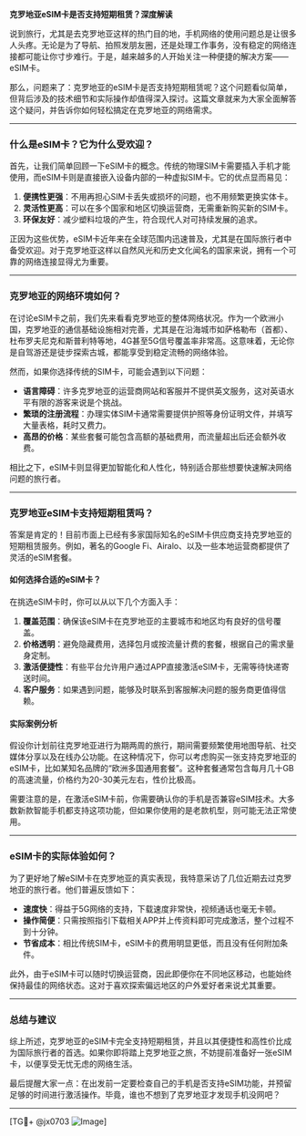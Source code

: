 **克罗地亚eSIM卡是否支持短期租赁？深度解读**

说到旅行，尤其是去克罗地亚这样的热门目的地，手机网络的使用问题总是让很多人头疼。无论是为了导航、拍照发朋友圈，还是处理工作事务，没有稳定的网络连接都可能让你寸步难行。于是，越来越多的人开始关注一种便捷的解决方案——eSIM卡。

那么，问题来了：克罗地亚的eSIM卡是否支持短期租赁呢？这个问题看似简单，但背后涉及的技术细节和实际操作却值得深入探讨。这篇文章就来为大家全面解答这个疑问，并告诉你如何轻松搞定在克罗地亚的网络需求。

---

### **什么是eSIM卡？它为什么受欢迎？**

首先，让我们简单回顾一下eSIM卡的概念。传统的物理SIM卡需要插入手机才能使用，而eSIM卡则是直接嵌入设备内部的一种虚拟SIM卡。它的优点显而易见：

1. **便携性更强**：不用再担心SIM卡丢失或损坏的问题，也不用频繁更换实体卡。
2. **灵活性更高**：可以在多个国家和地区切换运营商，无需重新购买新的SIM卡。
3. **环保友好**：减少塑料垃圾的产生，符合现代人对可持续发展的追求。

正因为这些优势，eSIM卡近年来在全球范围内迅速普及，尤其是在国际旅行者中备受欢迎。对于克罗地亚这样以自然风光和历史文化闻名的国家来说，拥有一个可靠的网络连接显得尤为重要。

---

### **克罗地亚的网络环境如何？**

在讨论eSIM卡之前，我们先来看看克罗地亚的整体网络状况。作为一个欧洲小国，克罗地亚的通信基础设施相对完善，尤其是在沿海城市如萨格勒布（首都）、杜布罗夫尼克和斯普利特等地，4G甚至5G信号覆盖率非常高。这意味着，无论你是自驾游还是徒步探索古城，都能享受到稳定流畅的网络体验。

然而，如果你选择传统的SIM卡，可能会遇到以下问题：

- **语言障碍**：许多克罗地亚的运营商网站和客服并不提供英文服务，这对英语水平有限的游客来说是个挑战。
- **繁琐的注册流程**：办理实体SIM卡通常需要提供护照等身份证明文件，并填写大量表格，耗时又费力。
- **高昂的价格**：某些套餐可能包含高额的基础费用，而流量超出后还会额外收费。

相比之下，eSIM卡则显得更加智能化和人性化，特别适合那些想要快速解决网络问题的旅行者。

---

### **克罗地亚eSIM卡支持短期租赁吗？**

答案是肯定的！目前市面上已经有多家国际知名的eSIM卡供应商支持克罗地亚的短期租赁服务。例如，著名的Google Fi、Airalo、以及一些本地运营商都提供了灵活的eSIM套餐。

#### **如何选择合适的eSIM卡？**
在挑选eSIM卡时，你可以从以下几个方面入手：

1. **覆盖范围**：确保该eSIM卡在克罗地亚的主要城市和地区均有良好的信号覆盖。
2. **价格透明**：避免隐藏费用，选择包月或按流量计费的套餐，根据自己的需求量身定制。
3. **激活便捷性**：有些平台允许用户通过APP直接激活eSIM卡，无需等待快递寄送时间。
4. **客户服务**：如果遇到问题，能够及时联系到客服解决问题的服务商更值得信赖。

#### **实际案例分析**
假设你计划前往克罗地亚进行为期两周的旅行，期间需要频繁使用地图导航、社交媒体分享以及在线办公功能。在这种情况下，你可以考虑购买一张支持克罗地亚的eSIM卡，比如某知名品牌的“欧洲多国通用套餐”。这种套餐通常包含每月几十GB的高速流量，价格约为20-30美元左右，性价比极高。

需要注意的是，在激活eSIM卡前，你需要确认你的手机是否兼容eSIM技术。大多数新款智能手机都支持这项功能，但如果你使用的是老款机型，则可能无法正常使用。

---

### **eSIM卡的实际体验如何？**

为了更好地了解eSIM卡在克罗地亚的真实表现，我特意采访了几位近期去过克罗地亚的旅行者。他们普遍反馈如下：

- **速度快**：得益于5G网络的支持，下载速度非常快，视频通话也毫无卡顿。
- **操作简便**：只需按照指引下载相关APP并上传资料即可完成激活，整个过程不到十分钟。
- **节省成本**：相比传统SIM卡，eSIM卡的费用明显更低，而且没有任何附加条件。

此外，由于eSIM卡可以随时切换运营商，因此即便你在不同地区移动，也能始终保持最佳的网络状态。这对于喜欢探索偏远地区的户外爱好者来说尤其重要。

---

### **总结与建议**

综上所述，克罗地亚的eSIM卡完全支持短期租赁，并且以其便捷性和高性价比成为国际旅行者的首选。如果你即将踏上克罗地亚之旅，不妨提前准备好一张eSIM卡，以便享受无忧无虑的网络生活。

最后提醒大家一点：在出发前一定要检查自己的手机是否支持eSIM功能，并预留足够的时间进行激活操作。毕竟，谁也不想到了克罗地亚才发现手机没网吧？

---

[TG💪+ @jx0703 ![Image](https://github.com/user-attachments/assets/dbca1d08-cadb-493c-b0ec-ad6f7a83f270)]